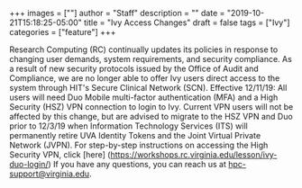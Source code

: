 +++
images = [""]
author = "Staff"
description = ""
date = "2019-10-21T15:18:25-05:00"
title = "Ivy Access Changes"
draft = false
tags = ["Ivy"]
categories = ["feature"]
+++


Research Computing (RC) continually updates its policies in response to changing user demands, system requirements, and security compliance.
As a result of new security protocols issued by the Office of Audit and Compliance, we are no longer able to offer Ivy users direct access to the system through HIT's Secure Clinical Network (SCN).
Effective 12/11/19: All users will need Duo Mobile multi-factor authentication (MFA) and a High Security (HSZ) VPN connection to login to Ivy.
Current VPN users will not be affected by this change, but are advised to migrate to the HSZ VPN and Duo prior to 12/3/19 when Information Technology Services (ITS) will permanently retire UVA Identity Tokens and the Joint Virtual Private Network (JVPN).
For step-by-step instructions on accessing the High Security VPN, click [here] (https://workshops.rc.virginia.edu/lesson/ivy-duo-login/)
If you have any questions, you can reach us at hpc-support@virginia.edu.



